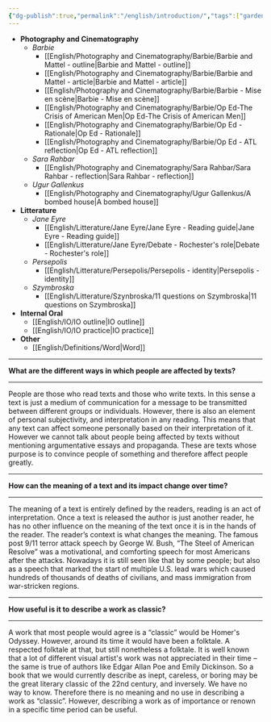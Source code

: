 ```yaml
---
{"dg-publish":true,"permalink":"/english/introduction/","tags":["gardenEntry"]}
---
```


- **Photography and Cinematography**
	- *Barbie*
		- [[English/Photography and Cinematography/Barbie/Barbie and Mattel - outline\|Barbie and Mattel - outline]]
		- [[English/Photography and Cinematography/Barbie/Barbie and Mattel - article\|Barbie and Mattel - article]]
		- [[English/Photography and Cinematography/Barbie/Barbie - Mise en scène\|Barbie - Mise en scène]]
		- [[English/Photography and Cinematography/Barbie/Op Ed-The Crisis of American Men\|Op Ed-The Crisis of American Men]]
		- [[English/Photography and Cinematography/Barbie/Op Ed - Rationale\|Op Ed - Rationale]]
		- [[English/Photography and Cinematography/Barbie/Op Ed - ATL reflection\|Op Ed - ATL reflection]]
	- *Sara Rahbar*
		- [[English/Photography and Cinematography/Sara Rahbar/Sara Rahbar - reflection\|Sara Rahbar - reflection]]
	- *Ugur Gallenkus*
		- [[English/Photography and Cinematography/Ugur Gallenkus/A bombed house\|A bombed house]]
- **Litterature**
	- *Jane Eyre*
		- [[English/Litterature/Jane Eyre/Jane Eyre - Reading guide\|Jane Eyre - Reading guide]]
		- [[English/Litterature/Jane Eyre/Debate - Rochester's role\|Debate - Rochester's role]]
	- *Persepolis*
		- [[English/Litterature/Persepolis/Persepolis - identity\|Persepolis - identity]]
	- *Szymbroska*
		- [[English/Litterature/Szynbroska/11 questions on Szymbroska\|11 questions on Szymbroska]] 
- **Internal Oral**
	- [[English/IO/IO outline\|IO outline]]
	- [[English/IO/IO practice\|IO practice]]
- **Other**
	- [[English/Definitions/Word\|Word]]
---

**What are the different ways in which people are affected by texts?** 

---

People are those who read texts and those who write texts. In this sense a text is just a medium of communication for a message to be transmitted between different groups or individuals. However, there is also an element of personal subjectivity, and interpretation in any reading. This means that any text can affect someone personally based on their interpretation of it. However we cannot talk about people being affected by texts without mentioning argumentative essays and propaganda. These are texts whose purpose is to convince people of something and therefore affect people greatly. 

---

**How can the meaning of a text and its impact change over time?**

---

The meaning of a text is entirely defined by the readers, reading is an act of interpretation. Once a text is released the author is just another reader, he has no other influence on the meaning of the text once it is in the hands of the reader. The reader’s context is what changes the meaning. The famous post 9/11 terror attack speech by George W. Bush, “The Steel of American Resolve” was a motivational, and comforting speech for most Americans after the attacks. Nowadays it is still seen like that by some people; but also as a speech that marked the start of multiple U.S. lead wars which caused hundreds of thousands of deaths of civilians, and mass immigration from war-stricken regions. 

  
  

---

**How useful is it to describe a work as classic?**

---

A work that most people would agree is a “classic” would be Homer's Odyssey. However, around its time it would have been a folktale. A respected folktale at that, but still nonetheless a folktale. It is well known that a lot of different visual artist's work was not appreciated in their time – the same is true of authors like Edgar Allan Poe and Emily Dickinson. So a book that we would currently describe as inept, careless, or boring may be the great literary classic of the 22nd century, and inversely. We have no way to know. Therefore there is no meaning and no use in describing a work as “classic”. However, describing a work as of importance or renown in a specific time period can be useful.
